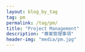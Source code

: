 ```yaml
---
layout: blog_by_tag
tag: pm
permalink: /tag/pm/
title: "Project Management"
description: "專案管理事項"
header-img: "media/pm.jpg"
---
```

